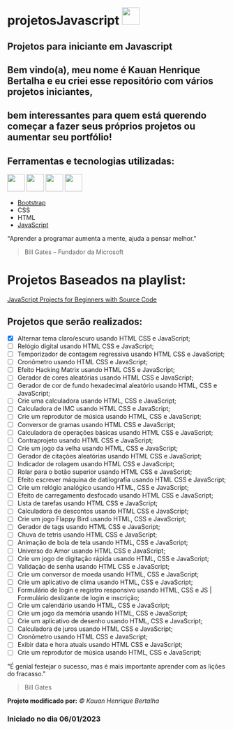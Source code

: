 # projetosJavascript <img src="https://cdn.jsdelivr.net/gh/devicons/devicon/icons/visualstudio/visualstudio-plain.svg" width="40" height="40"/>
## Projetos para iniciante em Javascript 
## Bem vindo(a), meu nome é Kauan Henrique Bertalha e eu criei esse repositório com vários projetos iniciantes,
## bem interessantes para quem está querendo começar a fazer seus próprios projetos ou aumentar seu portfólio!

## Ferramentas e tecnologias utilizadas:
<img src="https://cdn.jsdelivr.net/gh/devicons/devicon/icons/bootstrap/bootstrap-original.svg" width="40" height="40"/>                       <img src="https://cdn.jsdelivr.net/gh/devicons/devicon/icons/css3/css3-original.svg" width="40" height="40"/>                    <img src="https://cdn.jsdelivr.net/gh/devicons/devicon/icons/html5/html5-original.svg" width="40" height="40"/>          <img src="https://cdn.jsdelivr.net/gh/devicons/devicon/icons/javascript/javascript-original.svg" width="40" height="40"/>
          
- [Bootstrap](https://getbootstrap.com/)
- CSS 
- HTML
- [JavaScript](https://www.javascript.com/)

"Aprender a programar aumenta a mente, ajuda a pensar melhor."
> Bill Gates – Fundador da Microsoft

# Projetos Baseados na playlist: 
[JavaScript Projects for Beginners with Source Code](https://www.youtube.com/playlist?list=PLj45wIw9J1ORPHDVmoNPQkgeouhn-6ETL)

## Projetos que serão realizados:
- [x] Alternar tema claro/escuro usando HTML CSS e JavaScript;
- [ ] Relógio digital usando HTML CSS e JavaScript;
- [ ] Temporizador de contagem regressiva usando HTML CSS e JavaScript;
- [ ] Cronômetro usando HTML CSS e JavaScript;
- [ ] Efeito Hacking Matrix usando HTML CSS e JavaScript;
- [ ] Gerador de cores aleatórias usando HTML CSS e JavaScript;
- [ ] Gerador de cor de fundo hexadecimal aleatório usando HTML, CSS e JavaScript;
- [ ] Crie uma calculadora usando HTML, CSS e JavaScript;
- [ ] Calculadora de IMC usando HTML CSS e JavaScript;
- [ ] Crie um reprodutor de música usando HTML, CSS e JavaScript;
- [ ] Conversor de gramas usando HTML CSS e JavaScript;
- [ ] Calculadora de operações básicas usando HTML CSS e JavaScript;
- [ ] Contraprojeto usando HTML CSS e JavaScript;
- [ ] Crie um jogo da velha usando HTML, CSS e JavaScript;
- [ ] Gerador de citações aleatórias usando HTML CSS e JavaScript;
- [ ] Indicador de rolagem usando HTML CSS e JavaScript;
- [ ] Rolar para o botão superior usando HTML CSS e JavaScript;
- [ ] Efeito escrever máquina de datilografia usando HTML CSS e JavaScript;
- [ ] Crie um relógio analógico usando HTML, CSS e JavaScript;
- [ ] Efeito de carregamento desfocado usando HTML CSS e JavaScript;
- [ ] Lista de tarefas usando HTML CSS e JavaScript;
- [ ] Calculadora de descontos usando HTML CSS e JavaScript;
- [ ] Crie um jogo Flappy Bird usando HTML, CSS e JavaScript;
- [ ] Gerador de tags usando HTML CSS e JavaScript;
- [ ] Chuva de tetris usando HTML CSS e JavaScript;
- [ ] Animação de bola de tela usando HTML, CSS e JavaScript;
- [ ] Universo do Amor usando HTML CSS e JavaScript;
- [ ] Crie um jogo de digitação rápida usando HTML, CSS e JavaScript;
- [ ] Validação de senha usando HTML CSS e JavaScript;
- [ ] Crie um conversor de moeda usando HTML, CSS e JavaScript;
- [ ] Crie um aplicativo de clima usando HTML, CSS e JavaScript;
- [ ] Formulário de login e registro responsivo usando HTML, CSS e JS | Formulário deslizante de login e inscrição;
- [ ] Crie um calendário usando HTML, CSS e JavaScript;
- [ ] Crie um jogo da memória usando HTML, CSS e JavaScript;
- [ ] Crie um aplicativo de desenho usando HTML, CSS e JavaScript;
- [ ] Calculadora de juros usando HTML CSS e JavaScript;
- [ ] Cronômetro usando HTML CSS e JavaScript;
- [ ] Exibir data e hora atuais usando HTML CSS e JavaScript;
- [ ] Crie um reprodutor de música usando HTML, CSS e JavaScript;

"É genial festejar o sucesso, mas é mais importante aprender com as lições do fracasso."
> Bill Gates

**Projeto modificado por:**
_© Kauan Henrique Bertalha_ 

### Iniciado no dia 06/01/2023